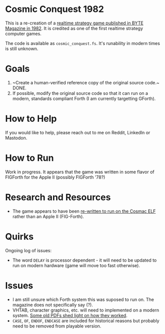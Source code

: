 # Cosmic Conquest 1982

This is a re-creation of a [realtime strategy game published in BYTE Magazine in 1982](https://archive.org/details/byte-magazine-1982-12/page/n131/mode/1up?q=cosmic+conquest). It is credited as one of the first realtime strategy computer games.

The code is available as `cosmic_conquest.fs`. It's runability in modern times is still unknown.

# Goals

1. ~Create a human-verified reference copy of the original source code.~ DONE.
2. If possible, modify the original source code so that it can run on a modern, standards compliant Forth (I am currently targetting GForth).

# How to Help

If you would like to help, please reach out to me on Reddit, LinkedIn or Mastodon.

# How to Run

Work in progress. It appears that the game was written in some flavor of FIGForth for the Apple II (possibly FIGForth '78?)

# Research and Resources

 * The game appears to have been [re-written to run on the Cosmac ELF](http://cosmacelf.com/publications/newsletters/ipso-facto/ipso-facto-42.pdf) rather than an Apple II (FIG-Forth).

# Quirks

Ongoing log of issues:

 * The word `DELAY` is processor dependent - it will need to be updated to run on modern hardware (game will move too fast otherwise).

# Issues

 * I am still unsure which Forth system this was suposed to run on. The magazine does not specifically say (?).
 * VHTAB, character graphics, etc. will need to implemented on a modern system. [Some old PDFs shed light on how they worked](http://www.cosmacelf.com/publications/newsletters/ipso-facto/ipso-facto-37.pdf).
 * `CASE`, `OF`, `ENDOF`, `ENDCASE` are included for historical reasons but probably need to be removed from playable version.

